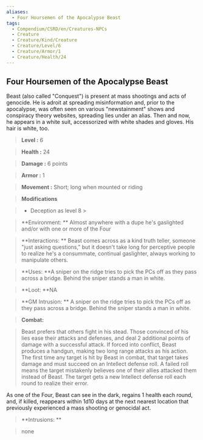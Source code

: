 ```yaml
---
aliases:
  - Four Hoursemen of the Apocalypse Beast
tags:
  - Compendium/CSRD/en/Creatures-NPCs
  - Creature
  - Creature/Kind/Creature
  - Creature/Level/6
  - Creature/Armor/1
  - Creature/Health/24
---
```

  
    
## Four Hoursemen of the Apocalypse Beast    
Beast (also called "Conquest") is present at mass shootings and acts of genocide. He is adroit at spreading misinformation and, prior to the apocalypse, was often seen on various "newstainment" shows and conspiracy theory websites, spreading lies under an alias. Then and now, he appears in a white suit, accessorized with white shades and gloves. His hair is white, too.    
  
    
> **Level :** 6    
> **Health :** 24    
> **Damage :** 6 points    
> **Armor :** 1    
> **Movement :** Short; long when mounted or riding    
> **Modifications**    
>- Deception as level 8 >  
>    
> **Environment: ** Almost anywhere with a dupe he's gaslighted and/or with one or more of the Four    
> **Interactions: ** Beast comes across as a kind truth teller, someone "just asking questions," but it doesn't take long for perceptive people to realize he's a consummate, continual gaslighter, always working to manipulate others.    
> **Uses: **A sniper on the ridge tries to pick the PCs off as they pass across a bridge. Behind the sniper stands a man in white.    
> **Loot: **NA    
> **GM Intrusion: ** A sniper on the ridge tries to pick the PCs off as they pass across a bridge. Behind the sniper stands a man in white.    
  
> **Combat:**   
> Beast prefers that others fight in his stead. Those convinced of his lies ease their attacks and defenses, and deal 2 additional points of damage with a successful attack. If forced into conflict, Beast produces a handgun, making two long range attacks as his action. The first time any target is hit by Beast in combat, that target takes damage and must succeed on an Intellect defense roll. A failed roll means the target mistakenly believes one of their allies attacked them instead of Beast. The target gets a new Intellect defense roll each round to realize their error.   
As one of the Four, Beast can see in the dark, regains 1 health each round, and, if killed, reappears within 1d10 days at the next nearest location that previously experienced a mass shooting or genocidal act.    
    
  
> **Intrusions: **   
> none    
